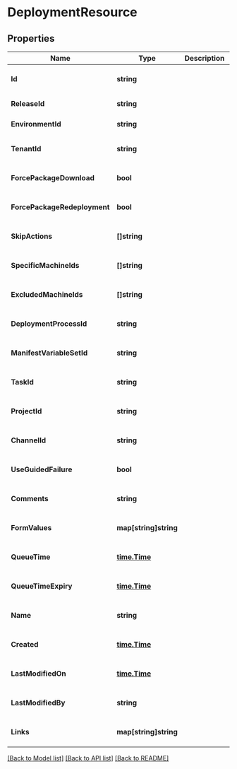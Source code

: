 # DeploymentResource

## Properties
Name | Type | Description | Notes
------------ | ------------- | ------------- | -------------
**Id** | **string** |  | [optional] [default to null]
**ReleaseId** | **string** |  | [default to null]
**EnvironmentId** | **string** |  | [default to null]
**TenantId** | **string** |  | [optional] [default to null]
**ForcePackageDownload** | **bool** |  | [optional] [default to null]
**ForcePackageRedeployment** | **bool** |  | [optional] [default to null]
**SkipActions** | **[]string** |  | [optional] [default to null]
**SpecificMachineIds** | **[]string** |  | [optional] [default to null]
**ExcludedMachineIds** | **[]string** |  | [optional] [default to null]
**DeploymentProcessId** | **string** |  | [optional] [default to null]
**ManifestVariableSetId** | **string** |  | [optional] [default to null]
**TaskId** | **string** |  | [optional] [default to null]
**ProjectId** | **string** |  | [optional] [default to null]
**ChannelId** | **string** |  | [optional] [default to null]
**UseGuidedFailure** | **bool** |  | [optional] [default to null]
**Comments** | **string** |  | [optional] [default to null]
**FormValues** | **map[string]string** |  | [optional] [default to null]
**QueueTime** | [**time.Time**](time.Time.md) |  | [optional] [default to null]
**QueueTimeExpiry** | [**time.Time**](time.Time.md) |  | [optional] [default to null]
**Name** | **string** |  | [optional] [default to null]
**Created** | [**time.Time**](time.Time.md) |  | [optional] [default to null]
**LastModifiedOn** | [**time.Time**](time.Time.md) |  | [optional] [default to null]
**LastModifiedBy** | **string** |  | [optional] [default to null]
**Links** | **map[string]string** |  | [optional] [default to null]

[[Back to Model list]](../README.md#documentation-for-models) [[Back to API list]](../README.md#documentation-for-api-endpoints) [[Back to README]](../README.md)


